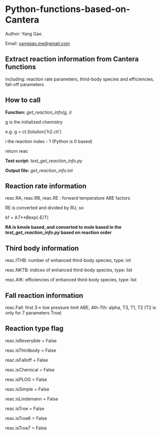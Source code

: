 # Python-functions-based-on-Cantera

Author: Yang Gao

Email: yanggao.me@gmail.com

## Extract reaction information from Cantera functions ##

including: reaction rate parameters, third-body species and efficiencies, fall-off parameters

## How to call ##
**Function:** _get_reaction_info(g, i)_

g is the initialized chemistry

e.g. g = ct.Solution('h2.cti')

i the reaction index - 1 (Python is 0 based)

return reac

**Test script:** _test_get_reaction_info.py_

**Output file:** _get_reaction_info.txt_

## Reaction rate information ##
reac.RA, reac.RB, reac.RE : forward temperature ABE factors

RE is converted and divided by RU, so

kf = A*T**B*exp(-E/T)

**RA is kmole based, and converted to mole based in the _test_get_reaction_info.py_ based on reaction order**

## Third body information ##
reac.ITHB: number of enhanced third-body species, type: int

reac.NKTB: indices of enhanced third-body species, type: list

reac.AIK: efficiencies of enhanced third-body species, type: list

## Fall reaction information ##

reac.Fall: first 3-> low pressure limit ABE, 4th-7th: alpha, T3, T1, T2 (T2 is only for 7 parameters Troe)

## Reaction type flag ##

reac.isReversible = False

reac.isThirdbody = False

reac.isFalloff = False

reac.isChemical = False

reac.isPLOG = False

reac.isSimple = False

reac.isLindemann = False

reac.isTroe = False

reac.isTroe6 = False

reac.isTroe7 = False
